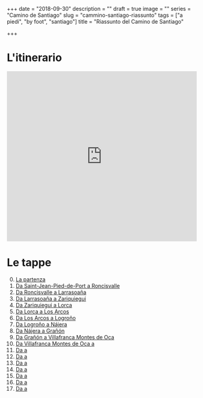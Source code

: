 +++
date = "2018-09-30"
description = ""
draft = true
image = ""
series = "Camino de Santiago"
slug = "cammino-santiago-riassunto"
tags = ["a piedi", "by foot", "santiago"]
title = "Riassunto del Camino de Santiago"

+++

# L'itinerario
<iframe src="https://www.google.com/maps/embed?pb=!1m46!1m12!1m3!1d2889257.255621717!2d-7.079402715581445!3d42.17671903954068!2m3!1f0!2f0!3f0!3m2!1i1024!2i768!4f13.1!4m31!3e2!4m5!1s0xd50d5616cb5d49f%3A0x27d43cc64a91e1c7!2sSaint-Jean-Pied-de-Port%2C+64220%2C+France!3m2!1d43.163140999999996!2d-1.23811!4m5!1s0xd45fcbe3dc20327%3A0xa1f5beab8e71aa1!2sBurgos%2C+Spain!3m2!1d42.3439925!2d-3.696906!4m5!1s0xd379a9a0d5e1bd9%3A0x7d849ffad4f1eef3!2zTGXDs24sIFNwYWlu!3m2!1d42.598726299999996!2d-5.5670959!4m5!1s0xd2efe44e2dd71a7%3A0xe0146888c087e311!2sSantiago+de+Compostela%2C+Spain!3m2!1d42.8782132!2d-8.5448445!4m5!1s0xd292c24ce10d29d%3A0xe6ec667de57e52d3!2sFinisterre%2C+Spain!3m2!1d42.9078005!2d-9.2650315!5e0!3m2!1sen!2sit!4v1533913796607" width="100%" height="450" frameborder="0" style="border:0" allowfullscreen></iframe>

# Le tappe

0. [La partenza](/post/2018-08-10-santiago-day-0/)
1. [Da Saint-Jean-Pied-de-Port a Roncisvalle](/post/2018-08-11-santiago-day-1/)
2. [Da Roncisvalle a Larrasoaña](/post/2018-08-12-santiago-day-2/)
3. [Da Larrasoaña a Zariquiegui](/post/2018-08-13-santiago-day-3/)
4. [Da Zariquiegui a Lorca](/post/2018-08-14-santiago-day-4/)
5. [Da Lorca a Los Arcos](/post/2018-08-15-santiago-day-5/)
6. [Da Los Arcos a Logroño](/post/2018-08-16-santiago-day-6/) 
7. [Da Logroño a Nájera](/post/2018-08-17-santiago-day-7/)
8. [Da Nájera a Grañón](/post/2018-08-18-santiago-day-8/)
9. [Da Grañón a Villafranca Montes de Oca](/post/2018-08-19-santiago-day-9/)
10. [Da Villafranca Montes de Oca a ](/post/2018-08-20-santiago-day-10/)
11. [Da  a ](/post/2018-08-21-santiago-day-11/)
12. [Da  a ](/post/2018-08-22-santiago-day-12/)
13. [Da  a ](/post/2018-08-23-santiago-day-13/)
14. [Da  a ](/post/2018-08-24-santiago-day-14/)
15. [Da  a ](/post/2018-08-25-santiago-day-15/)
16. [Da  a ](/post/2018-08-26-santiago-day-16/)
17. [Da  a ](/post/2018-08-27-santiago-day-17/)
